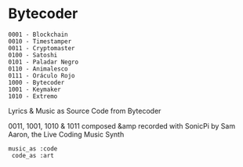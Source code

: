 # Bytecoder

````
0001 - Blockchain
0010 - Timestamper
0011 - Cryptomaster
0100 - Satoshi
0101 - Paladar Negro
0110 - Animalesco
0111 - Oráculo Rojo
1000 - Bytecoder
1001 - Keymaker
1010 - Extremo
````

Lyrics &amp; Music as Source Code from Bytecoder <br>

0011, 1001, 1010 &amp; 1011 composed &amp recorded with SonicPi by Sam Aaron, the Live Coding Music Synth

````
music_as :code 
 code_as :art 
````
